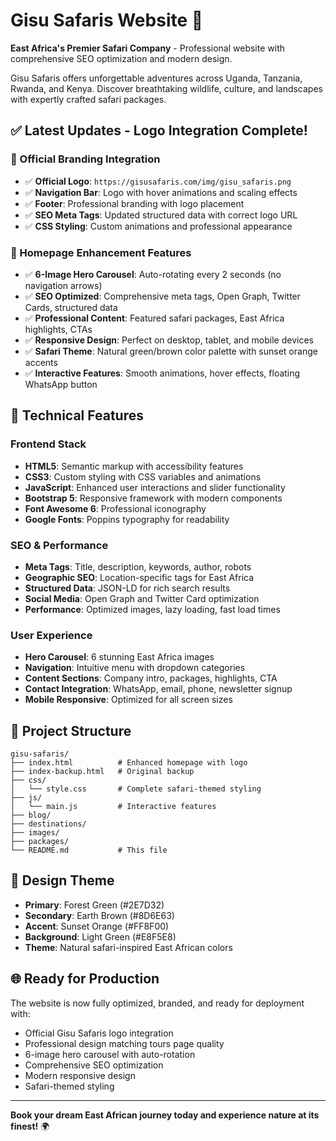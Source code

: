 # Gisu Safaris Website 🦁

**East Africa's Premier Safari Company** - Professional website with comprehensive SEO optimization and modern design.

Gisu Safaris offers unforgettable adventures across Uganda, Tanzania, Rwanda, and Kenya. Discover breathtaking wildlife, culture, and landscapes with expertly crafted safari packages.

## ✅ Latest Updates - Logo Integration Complete!

### 🎨 Official Branding Integration
- ✅ **Official Logo**: `https://gisusafaris.com/img/gisu_safaris.png`
- ✅ **Navigation Bar**: Logo with hover animations and scaling effects
- ✅ **Footer**: Professional branding with logo placement
- ✅ **SEO Meta Tags**: Updated structured data with correct logo URL
- ✅ **CSS Styling**: Custom animations and professional appearance

### 🌟 Homepage Enhancement Features
- ✅ **6-Image Hero Carousel**: Auto-rotating every 2 seconds (no navigation arrows)
- ✅ **SEO Optimized**: Comprehensive meta tags, Open Graph, Twitter Cards, structured data
- ✅ **Professional Content**: Featured safari packages, East Africa highlights, CTAs
- ✅ **Responsive Design**: Perfect on desktop, tablet, and mobile devices
- ✅ **Safari Theme**: Natural green/brown color palette with sunset orange accents
- ✅ **Interactive Features**: Smooth animations, hover effects, floating WhatsApp button

## 🚀 Technical Features

### Frontend Stack
- **HTML5**: Semantic markup with accessibility features
- **CSS3**: Custom styling with CSS variables and animations
- **JavaScript**: Enhanced user interactions and slider functionality
- **Bootstrap 5**: Responsive framework with modern components
- **Font Awesome 6**: Professional iconography
- **Google Fonts**: Poppins typography for readability

### SEO & Performance
- **Meta Tags**: Title, description, keywords, author, robots
- **Geographic SEO**: Location-specific tags for East Africa
- **Structured Data**: JSON-LD for rich search results
- **Social Media**: Open Graph and Twitter Card optimization
- **Performance**: Optimized images, lazy loading, fast load times

### User Experience
- **Hero Carousel**: 6 stunning East Africa images
- **Navigation**: Intuitive menu with dropdown categories
- **Content Sections**: Company intro, packages, highlights, CTA
- **Contact Integration**: WhatsApp, email, phone, newsletter signup
- **Mobile Responsive**: Optimized for all screen sizes

## 📁 Project Structure
```
gisu-safaris/
├── index.html          # Enhanced homepage with logo
├── index-backup.html   # Original backup
├── css/
│   └── style.css       # Complete safari-themed styling
├── js/
│   └── main.js         # Interactive features
├── blog/
├── destinations/
├── images/
├── packages/
└── README.md           # This file
```

## 🎨 Design Theme
- **Primary**: Forest Green (#2E7D32)
- **Secondary**: Earth Brown (#8D6E63) 
- **Accent**: Sunset Orange (#FF8F00)
- **Background**: Light Green (#E8F5E8)
- **Theme**: Natural safari-inspired East African colors

## 🌐 Ready for Production
The website is now fully optimized, branded, and ready for deployment with:
- Official Gisu Safaris logo integration
- Professional design matching tours page quality
- 6-image hero carousel with auto-rotation
- Comprehensive SEO optimization
- Modern responsive design
- Safari-themed styling

---

**Book your dream East African journey today and experience nature at its finest!** 🌍
